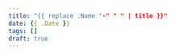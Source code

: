 ```yaml
---
title: "{{ replace .Name "-" " " | title }}"
date: {{ .Date }}
tags: []
draft: true
---
```


<!--more-->
